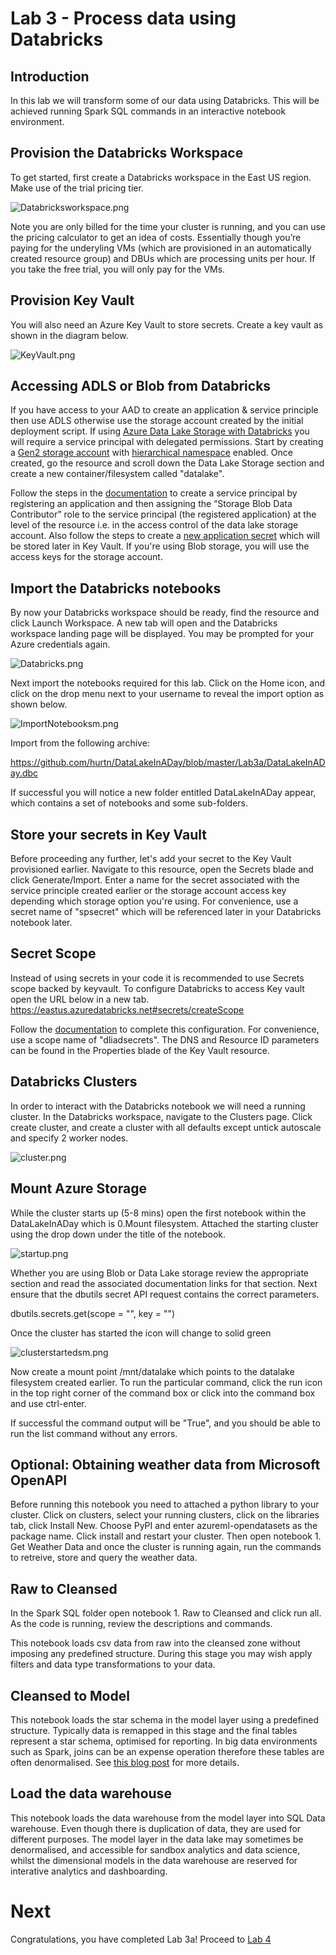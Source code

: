 # Lab 3 - Process data using Databricks

## Introduction

In this lab we will transform some of our data using Databricks. This will be achieved running Spark SQL commands in an interactive notebook environment. 

## Provision the Databricks Workspace

To get started, first create a Databricks workspace in the East US region. Make use of the trial pricing tier. 

![Databricksworkspace.png](images/Databricksworkspace.png)

Note you are only billed for the time your cluster is running, and you can use the pricing calculator to get an idea of costs. Essentially though you’re paying for the underyling VMs (which are provisioned in an automatically created resource group) and DBUs which are processing units per hour. If you take the free trial, you will only pay for the VMs.

## Provision Key Vault
 
You will also need an Azure Key Vault to store secrets. Create a key vault as shown in the diagram below.

![KeyVault.png](images/KeyVault.png)

## Accessing ADLS or Blob from Databricks

If you have access to your AAD to create an application & service principle then use ADLS otherwise use the storage account created by the initial deployment script. If using [Azure Data Lake Storage with Databricks](https://docs.databricks.com/spark/latest/data-sources/azure/azure-datalake-gen2.html#azure-data-lake-storage-gen2) you will require a service principal with delegated permissions. Start by creating a [Gen2 storage account](https://docs.microsoft.com/en-us/azure/storage/blobs/data-lake-storage-quickstart-create-account) with [hierarchical namespace](https://docs.microsoft.com/en-us/azure/storage/blobs/data-lake-storage-namespace) enabled. Once created, go the resource and scroll down the Data Lake Storage section and create a new container/filesystem called "datalake".

Follow the steps in the [documentation](https://docs.databricks.com/data/data-sources/azure/azure-datalake-gen2.html#create-and-grant-permissions-to-service-principal) to create a service principal by registering an application and then assigning the “Storage Blob Data Contributor” role to the service principal (the registered application) at the level of the resource i.e. in the access control of the data lake storage account. Also follow the steps to create a [new application secret](https://docs.microsoft.com/en-us/azure/active-directory/develop/howto-create-service-principal-portal#create-a-new-application-secret) which will be stored later in Key Vault. If you're using Blob storage, you will use the access keys for the storage account.

## Import the Databricks notebooks
By now your Databricks workspace should be ready, find the resource and click Launch Workspace. A new tab will open and the Databricks workspace landing page will be displayed. You may be prompted for your Azure credentials again.

![Databricks.png](images/Databricks.png)

Next import the notebooks required for this lab. Click on the Home icon, and click on the drop menu next to your username to reveal the import option as shown below. 

![ImportNotebooksm.png](images/ImportNotebooksm.png)

Import from the following archive: 

https://github.com/hurtn/DataLakeInADay/blob/master/Lab3a/DataLakeInADay.dbc

If successful you will notice a new folder entitled DataLakeInADay appear, which contains a set of notebooks and some sub-folders.

## Store your secrets in Key Vault
Before proceeding any further, let's add your secret to the Key Vault provisioned earlier. Navigate to this resource, open the Secrets blade and click Generate/Import. Enter a name for the secret associated with the service principle created earlier or the storage account access key depending which storage option you're using. For convenience, use a secret name of "spsecret" which will be referenced later in your Databricks notebook later. 

## Secret Scope
Instead of using secrets in your code it is recommended to use Secrets scope backed by keyvault. To configure Databricks to access Key vault open the URL below in a new tab.
https://eastus.azuredatabricks.net#secrets/createScope

Follow the [documentation](https://docs.azuredatabricks.net/security/secrets/secret-scopes.html#create-an-azure-key-vault-backed-secret-scope) to complete this configuration. For convenience, use a scope name of "dliadsecrets". The DNS and Resource ID parameters can be found in the Properties blade of the Key Vault resource. 

## Databricks Clusters
In order to interact with the Databricks notebook we will need a running cluster. In the Databricks workspace, navigate to the Clusters page. Click create cluster, and create a cluster with all defaults except untick autoscale and specify 2 worker nodes.

![cluster.png](images/clustersm.png)

## Mount Azure Storage
While the cluster starts up (5-8 mins) open the first notebook within the DataLakeInADay which is 0.Mount filesystem. Attached the starting cluster using the drop down under the title of the notebook.

![startup.png](images/startupsm.png)

Whether you are using Blob or Data Lake storage review the appropriate section and read the associated documentation links for that section. Next ensure that the dbutils secret API request contains the correct parameters.

dbutils.secrets.get(scope = "<scope-name>", key = "<secret>")
 
Once the cluster has started the icon will change to solid green

![clusterstartedsm.png](images/clusterstartedsm.png)

Now create a mount point /mnt/datalake which points to the datalake filesystem created earlier. To run the particular command, click the run icon in the top right corner of the command box or click into the command box and use ctrl-enter. 

If successful the command output will be "True", and you should be able to run the list command without any errors.

## Optional: Obtaining weather data from Microsoft OpenAPI

Before running this notebook you need to attached a python library to your cluster. Click on clusters, select your running clusters, click on the libraries tab, click Install New. Choose PyPI and enter azureml-opendatasets as the package name. Click install and  restart your cluster. Then open notebook 1. Get Weather Data and once the cluster is running again, run the commands to retreive, store and query the weather data.

## Raw to Cleansed

In the Spark SQL folder open notebook 1. Raw to Cleansed and click run all. As the code is running, review the descriptions and commands. 

This notebook loads csv data from raw into the cleansed zone without imposing any predefined structure. During this stage you may wish apply filters and data type transformations to your data.   

## Cleansed to Model

This notebook loads the star schema in the model layer using a predefined structure. Typically data is remapped in this stage and the final tables represent a star schema, optimised for reporting. In big data environments such as Spark, joins can be an expense operation therefore these tables are often denormalised. See [this blog post](https://www.advancinganalytics.co.uk/blog/2019/6/17/is-kimball-still-relevant-in-the-modern-data-warehouse) for more details.

## Load the data warehouse

This notebook loads the data warehouse from the model layer into SQL Data warehouse. Even though there is duplication of data, they are used for different purposes. The model layer in the data lake may sometimes be denormalised, and accessible for sandbox analytics and data science, whilst the dimensional models in the data warehouse are reserved for interative analytics and dashboarding. 

# Next

Congratulations, you have completed Lab 3a! Proceed to [Lab 4](../Lab4/Lab4.md)
